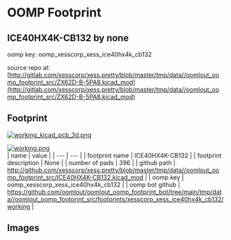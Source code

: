 # OOMP Footprint  
## ICE40HX4K-CB132  by none  
  
oomp key: oomp_xesscorp_xess_ice40hx4k_cb132  
  
source repo at: [http://gitlab.com/xesscorp/xess.pretty/blob/master/tmp/data//oomlout_oomp_footprint_src/ZX62D-B-5PA8.kicad_mod](http://gitlab.com/xesscorp/xess.pretty/blob/master/tmp/data//oomlout_oomp_footprint_src/ZX62D-B-5PA8.kicad_mod)  
## Footprint  
  
[![working_kicad_pcb_3d.png](working_kicad_pcb_3d_600.png)](working_kicad_pcb_3d.png)  
  
[![working.png](working_600.png)](working.png)  
| name | value | 
| --- | --- | 
| footprint name | ICE40HX4K-CB132 | 
| footprint description | None | 
| number of pads | 396 | 
| github path | http://github.com/xesscorp/xess.pretty/blob/master/tmp/data//oomlout_oomp_footprint_src/ICE40HX4K-CB132.kicad_mod | 
| oomp key | oomp_xesscorp_xess_ice40hx4k_cb132 | 
| oomp bot github | https://github.com/oomlout/oomlout_oomp_footprint_bot/tree/main/tmp/data//oomlout_oomp_footprint_src/footprints/xesscorp_xess_ice40hx4k_cb132/working | 
## Images  
